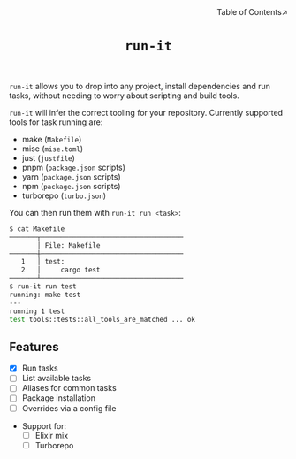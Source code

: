 <div align=right>Table of Contents↗️</div>

<h1 align=center><code>run-it</code></h1>

<!-- <div align=center>
  <a href=https://crates.io/crates/PKG>
    <img src=https://img.shields.io/crates/v/PKG.svg alt="crates.io version">
  </a>
  <a href=https://github.com/mcky/run-it/actions>
    <img src=https://github.com/mcky/run-it/actions/workflows/ci.yaml/badge.svg alt="build status">
  </a>
  <a href=https://github.com/mcky/run-it/releases>
    <img src=https://img.shields.io/github/downloads/mcky/run-it/total.svg alt=downloads>
  </a>
</div> -->
<br>

`run-it` allows you to drop into any project, install dependencies and run tasks, without needing to worry about scripting and build tools.

<!-- ![screenshot](https://raw.githubusercontent.com/mcky/run-it/master/screenshot.png) -->

`run-it` will infer the correct tooling for your repository. Currently supported tools for task running are:

- make (`Makefile`)
- mise (`mise.toml`)
- just (`justfile`)
- pnpm (`package.json` scripts)
- yarn (`package.json` scripts)
- npm (`package.json` scripts)
- turborepo (`turbo.json`)

You can then run them with `run-it run <task>`:

```sh
$ cat Makefile
───────┬────────────────────────────────────
       │ File: Makefile
───────┼────────────────────────────────────
   1   │ test:
   2   │     cargo test
───────┴────────────────────────────────────
$ run-it run test
running: make test
---
running 1 test
test tools::tests::all_tools_are_matched ... ok
```

## Features
- [x] Run tasks
- [ ] List available tasks
- [ ] Aliases for common tasks
- [ ] Package installation
- [ ] Overrides via a config file
- Support for:
  - [ ] Elixir mix
  - [ ] Turborepo
